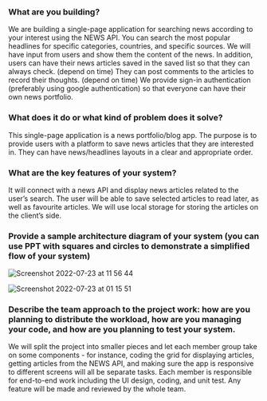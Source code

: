 ### What are you building?
We are building a single-page application for searching news according to your interest using the NEWS API. 
You can search the most popular headlines for specific categories, countries, and specific sources.
 We will have input from users and show them the content of the news. In addition, users can have their news articles saved in the saved list so that they can always check. 
(depend on time) They can post comments to the articles to record their thoughts. 
(depend on time) We provide sign-in authentication (preferably using google authentication) so that everyone can have their own news portfolio.

### What does it do or what kind of problem does it solve?
This single-page application is a news portfolio/blog app. The purpose is to provide users with a platform to save news articles that they are interested in. They can have news/headlines layouts in a clear and appropriate order.

### What are the key features of your system?
It will connect with a news API and display news articles related to the user’s search. The user will be able to save selected articles to read later, as well as favourite articles. We will use local storage for storing the articles on the client’s side. 

### Provide a sample architecture diagram of your system (you can use PPT with squares and circles to demonstrate a simplified flow of your system) 


![Screenshot 2022-07-23 at 11 56 44](https://user-images.githubusercontent.com/74383677/180602187-1ea5cbe9-0a26-478b-95ea-afb90a214d85.png)

![Screenshot 2022-07-23 at 01 15 51](https://user-images.githubusercontent.com/74383677/180582544-4ae2ea99-5558-46ab-8fca-1d61f466596f.png)


### Describe the team approach to the project work: how are you planning to distribute the workload, how are you managing your code, and how are you planning to test your system.

We will split the project into smaller pieces and let each member group take on some components - for instance, coding the grid for displaying articles, getting articles from the NEWS API, and making sure the app is responsive to different screens will all be separate tasks. Each member is responsible for end-to-end work including the UI design, coding, and unit test. Any feature will be made and reviewed by the whole team.
